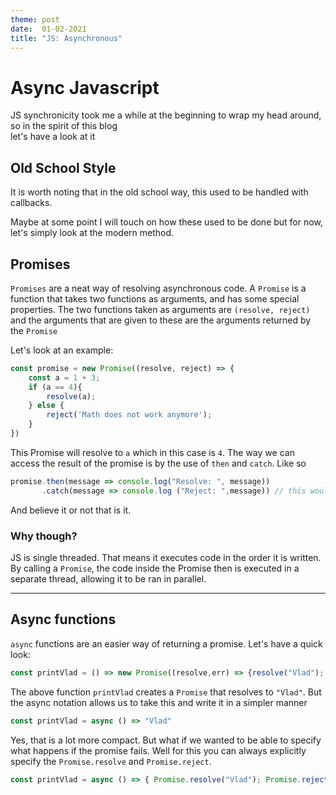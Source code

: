 ```yaml
---
theme: post
date:  01-02-2021
title: "JS: Asynchronous"
---
```


# Async Javascript

JS synchronicity took me a while at the beginning to wrap my head around, so in the spirit of this blog  
let's have a look at it

## Old School Style 

It is worth noting that in the old school way, this used to be handled with callbacks. 

Maybe at some point I will touch on how these used to be done but for now, let's simply
look at the modern method. 

## Promises

`Promises` are a neat way of resolving asynchronous code. A `Promise` is a function
that takes two functions as arguments, and has some special properties. The two functions
taken as arguments are `(resolve, reject)` and the arguments that are given to these 
are the arguments returned by the `Promise`

Let's look at an example:

```javascript
const promise = new Promise((resolve, reject) => {
    const a = 1 + 3;
    if (a == 4){
        resolve(a);
    } else {
        reject('Math does not work anymore');
    }
})
```
This Promise will resolve to `a` which in this case is `4`. The way we can access the 
result of the promise is by the use of `then` and `catch`. Like so

```javascript
promise.then(message => console.log("Resolve: ", message))
       .catch(message => console.log ("Reject: ",message)) // this would print if the Promise calls reject()
```

And believe it or not that is it. 

### Why though?

JS is single threaded. That means it executes code in the order it is written. By calling a `Promise`, the code 
inside the Promise then is executed in a separate thread, allowing it to be ran in parallel. 

---

## Async functions

`async` functions are an easier way of returning a promise. Let's have a quick look:

```javascript
const printVlad = () => new Promise((resolve,err) => {resolve("Vlad"); err("Error");})
```

The above function `printVlad` creates a `Promise` that resolves to `"Vlad"`. But the
async notation allows us to take this and write it in a simpler manner 

```javascript
const printVlad = async () => "Vlad"
```

Yes, that is a lot more compact. But what if we wanted to be able to specify what happens if the 
promise fails. Well for this you can always explicitly specify the `Promise.resolve` and `Promise.reject`.

```javascript
const printVlad = async () => { Promise.resolve("Vlad"); Promise.reject("Error!")};
```

